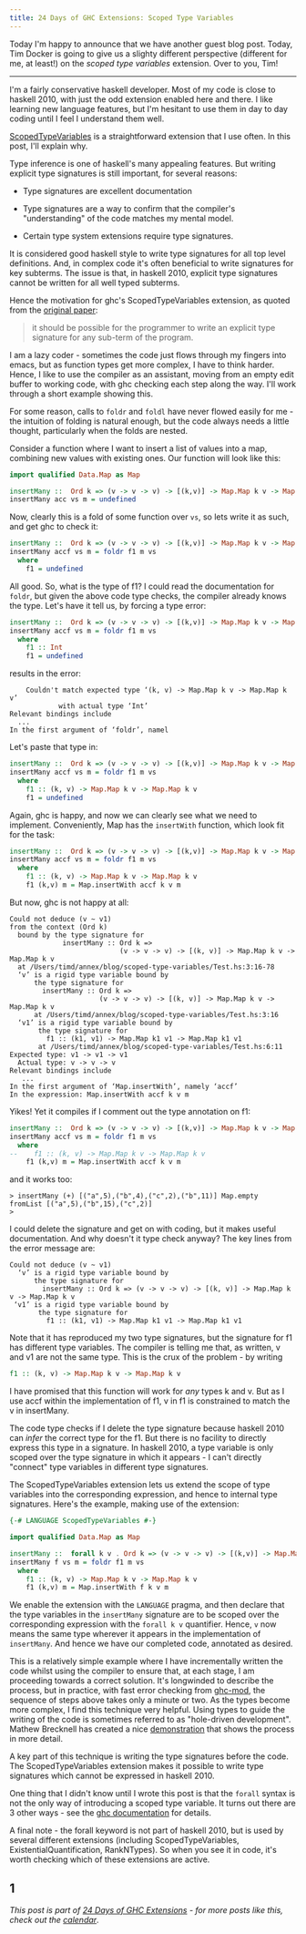 ```yaml
---
title: 24 Days of GHC Extensions: Scoped Type Variables
---
```


Today I'm happy to announce that we have another guest blog post. Today, Tim
Docker is going to give us a slighty different perspective (different for me, at
least!) on the *scoped type variables* extension. Over to you, Tim!

---

I'm a fairly conservative haskell developer. Most of my code is close
to haskell 2010, with just the odd extension enabled here and there. I
like learning new language features, but I'm hesitant to use them
in day to day coding until I feel I understand them well.

[ScopedTypeVariables][4] is a straightforward extension that I use
often. In this post, I'll explain why.

Type inference is one of haskell's many appealing features. But
writing explicit type signatures is still important, for several
reasons:

   * Type signatures are excellent documentation

   * Type signatures are a way to confirm that the compiler's
     "understanding" of the code matches my mental model.

   * Certain type system extensions require type signatures.

It is considered good haskell style to write type signatures for all
top level definitions. And, in complex code it's often beneficial to
write signatures for key subterms. The issue is that, in haskell 2010,
explicit type signatures cannot be written for all well typed
subterms.

Hence the motivation for ghc's ScopedTypeVariables extension, as
quoted from the [original paper][1]:

> it should be possible for the programmer to write an explicit type
> signature for any sub-term of the program.

I am a lazy coder - sometimes the code just flows through my fingers
into emacs, but as function types get more complex, I have to think
harder.  Hence, I like to use the compiler as an assistant, moving
from an empty edit buffer to working code, with ghc checking each step
along the way. I'll work through a short example showing this.

For some reason, calls to `foldr` and `foldl` have never flowed easily
for me - the intuition of folding is natural enough, but the code
always needs a little thought, particularly when the folds are nested.

Consider a function where I want to insert a list of values into a
map, combining new values with existing ones. Our function will look
like this:

```haskell
import qualified Data.Map as Map

insertMany ::  Ord k => (v -> v -> v) -> [(k,v)] -> Map.Map k v -> Map.Map k v
insertMany acc vs m = undefined
```

Now, clearly this is a fold of some function over `vs`, so lets write
it as such, and get ghc to check it:

```haskell
insertMany ::  Ord k => (v -> v -> v) -> [(k,v)] -> Map.Map k v -> Map.Map k v
insertMany accf vs m = foldr f1 m vs
  where
    f1 = undefined
```

All good. So, what is the type of f1? I could read the documentation
for `foldr`, but given the above code type checks, the compiler
already knows the type.  Let's have it tell us, by forcing a type
error:

```haskell
insertMany ::  Ord k => (v -> v -> v) -> [(k,v)] -> Map.Map k v -> Map.Map k v
insertMany accf vs m = foldr f1 m vs
  where
    f1 :: Int
    f1 = undefined
```

results in the error:

```
    Couldn't match expected type ‘(k, v) -> Map.Map k v -> Map.Map k v’
            with actual type ‘Int’
Relevant bindings include
  ...
In the first argument of ‘foldr’, namel
```

Let's paste that type in:

```haskell
insertMany ::  Ord k => (v -> v -> v) -> [(k,v)] -> Map.Map k v -> Map.Map k v
insertMany accf vs m = foldr f1 m vs
  where
    f1 :: (k, v) -> Map.Map k v -> Map.Map k v
    f1 = undefined
```

Again, ghc is happy, and now we can clearly see what we need to
implement. Conveniently, Map has the `insertWith` function, which
look fit for the task:

```haskell
insertMany ::  Ord k => (v -> v -> v) -> [(k,v)] -> Map.Map k v -> Map.Map k v
insertMany accf vs m = foldr f1 m vs
  where
    f1 :: (k, v) -> Map.Map k v -> Map.Map k v
    f1 (k,v) m = Map.insertWith accf k v m
```

But now, ghc is not happy at all:

```
Could not deduce (v ~ v1)
from the context (Ord k)
  bound by the type signature for
             insertMany :: Ord k =>
                           (v -> v -> v) -> [(k, v)] -> Map.Map k v -> Map.Map k v
  at /Users/timd/annex/blog/scoped-type-variables/Test.hs:3:16-78
  ‘v’ is a rigid type variable bound by
      the type signature for
        insertMany :: Ord k =>
                      (v -> v -> v) -> [(k, v)] -> Map.Map k v -> Map.Map k v
      at /Users/timd/annex/blog/scoped-type-variables/Test.hs:3:16
  ‘v1’ is a rigid type variable bound by
       the type signature for
         f1 :: (k1, v1) -> Map.Map k1 v1 -> Map.Map k1 v1
       at /Users/timd/annex/blog/scoped-type-variables/Test.hs:6:11
Expected type: v1 -> v1 -> v1
  Actual type: v -> v -> v
Relevant bindings include
   ...
In the first argument of ‘Map.insertWith’, namely ‘accf’
In the expression: Map.insertWith accf k v m
```

Yikes! Yet it compiles if I comment out the type annotation on f1:

```haskell
insertMany ::  Ord k => (v -> v -> v) -> [(k,v)] -> Map.Map k v -> Map.Map k v
insertMany accf vs m = foldr f1 m vs
  where
--    f1 :: (k, v) -> Map.Map k v -> Map.Map k v
    f1 (k,v) m = Map.insertWith accf k v m
```

and it works too:

```
> insertMany (+) [("a",5),("b",4),("c",2),("b",11)] Map.empty
fromList [("a",5),("b",15),("c",2)]
>
```

I could delete the signature and get on with coding, but it makes
useful documentation. And why doesn't it type check anyway? The key
lines from the error message are:

```
Could not deduce (v ~ v1)
  ‘v’ is a rigid type variable bound by
      the type signature for
        insertMany :: Ord k => (v -> v -> v) -> [(k, v)] -> Map.Map k v -> Map.Map k v
 ‘v1’ is a rigid type variable bound by
       the type signature for
         f1 :: (k1, v1) -> Map.Map k1 v1 -> Map.Map k1 v1
```

Note that it has reproduced my two type signatures, but the signature
for f1 has different type variables. The compiler is telling me that,
as written, v and v1 are not the same type. This is the crux of the
problem - by writing

```haskell
f1 :: (k, v) -> Map.Map k v -> Map.Map k v
```

I have promised that this function will work for *any* types k and
v. But as I use accf within the implementation of f1, v in f1 is
constrained to match the v in insertMany.

The code type checks if I delete the type signature because haskell
2010 can *infer* the correct type for the f1. But there is no facility
to directly express this type in a signature. In haskell 2010, a type
variable is only scoped over the type signature in which it appears -
I can't directly "connect" type variables in different type
signatures.

The ScopedTypeVariables extension lets us extend the scope of type
variables into the corresponding expression, and hence to internal
type signatures. Here's the example, making use of the extension:

```haskell
{-# LANGUAGE ScopedTypeVariables #-}

import qualified Data.Map as Map

insertMany ::  forall k v . Ord k => (v -> v -> v) -> [(k,v)] -> Map.Map k v -> Map.Map k v
insertMany f vs m = foldr f1 m vs
  where
    f1 :: (k, v) -> Map.Map k v -> Map.Map k v
    f1 (k,v) m = Map.insertWith f k v m
```

We enable the extension with the `LANGUAGE` pragma, and then declare
that the type variables in the `insertMany` signature are to be scoped
over the corresponding expression with the `forall k v`
quantifier. Hence, `v` now means the same type wherever it appears in
the implementation of `insertMany`. And hence we have our completed
code, annotated as desired.

This is a relatively simple example where I have incrementally written
the code whilst using the compiler to ensure that, at each stage, I am
proceeding towards a correct solution.  It's longwinded to describe
the process, but in practice, with fast error checking from
[ghc-mod][2], the sequence of steps above takes only a minute or
two. As the types become more complex, I find this technique very
helpful. Using types to guide the writing of the code is sometimes
referred to as "hole-driven development".  Mathew Brecknell has
created a nice [demonstration][3] that shows the process in more
detail.

A key part of this technique is writing the type signatures before the
code. The ScopedTypeVariables extension makes it possible to write
type signatures which cannot be expressed in haskell 2010.

One thing that I didn't know until I wrote this post is that the
`forall` syntax is not the only way of introducing a scoped type
variable. It turns out there are 3 other ways - see the
[ghc documentation][4] for details.

A final note - the forall keyword is not part of haskell 2010, but is
used by several different extensions (including ScopedTypeVariables,
ExistentialQuantification, RankNTypes).  So when you see it in code,
it's worth checking which of these extensions are active.


[1]: http://research.microsoft.com/en-us/um/people/simonpj/papers/scoped-tyvars/
[2]: https://hackage.haskell.org/package/ghc-mod
[3]: http://matthew.brecknell.net/post/hole-driven-haskell/
[4]: https://downloads.haskell.org/~ghc/7.8.2/docs/html/users_guide/other-type-extensions.html#scoped-type-variables
1
----

*This post is part of
[24 Days of GHC Extensions](/pages/2014-12-01-24-days-of-ghc-extensions.html) -
for more posts like this, check out the
[calendar](/pages/2014-12-01-24-days-of-ghc-extensions.html)*.
